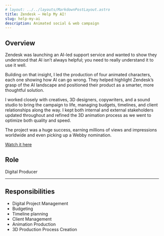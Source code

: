 ```yaml
---
# layout: ../../layouts/MarkdownPostLayout.astro
title: Zendesk – Help My AI!
slug: help-my-ai
description: Animated social & web campaign
---
```


## Overview

Zendesk was launching an AI-led support service and wanted to show they understood that AI isn’t always helpful; you need to really understand it to use it well.

Building on that insight, I led the production of four animated characters, each one showing how AI can go wrong. They helped highlight Zendesk’s grasp of the AI landscape and positioned their product as a smarter, more thoughtful solution.

I worked closely with creatives, 3D designers, copywriters, and a sound studio to bring the campaign to life, managing budgets, timelines, and client relationships along the way. I kept both internal and external stakeholders updated throughout and refined the 3D animation process as we went to optimize both quality and speed.

The project was a huge success, earning millions of views and impressions worldwide and even picking up a Webby nomination.

[Watch it here](https://www.youtube.com/watch?v=YOUR_VIDEO_LINK_HERE)

## Role

Digital Producer

---

## Responsibilities

* Digital Project Management
* Budgeting
* Timeline planning
* Client Management
* Animation Production
* 3D Production Process Creation